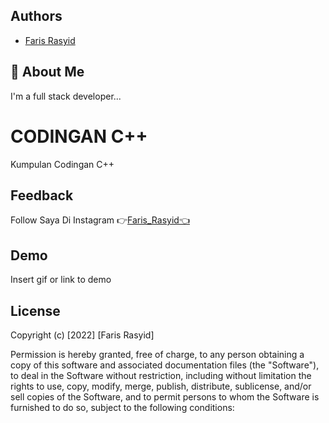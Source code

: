 
## Authors

- [Faris Rasyid](http://farisrasyid.my.id)


## 🚀 About Me
I'm a full stack developer...


# CODINGAN C++

Kumpulan Codingan C++


## Feedback

Follow Saya Di Instagram 👉[Faris_Rasyid👈](https://www.instagram.com/_farisrasyid_/)


## Demo

Insert gif or link to demo


## License

Copyright (c) [2022] [Faris Rasyid]

Permission is hereby granted, free of charge, to any person obtaining a copy
of this software and associated documentation files (the "Software"), to deal
in the Software without restriction, including without limitation the rights
to use, copy, modify, merge, publish, distribute, sublicense, and/or sell
copies of the Software, and to permit persons to whom the Software is
furnished to do so, subject to the following conditions:


